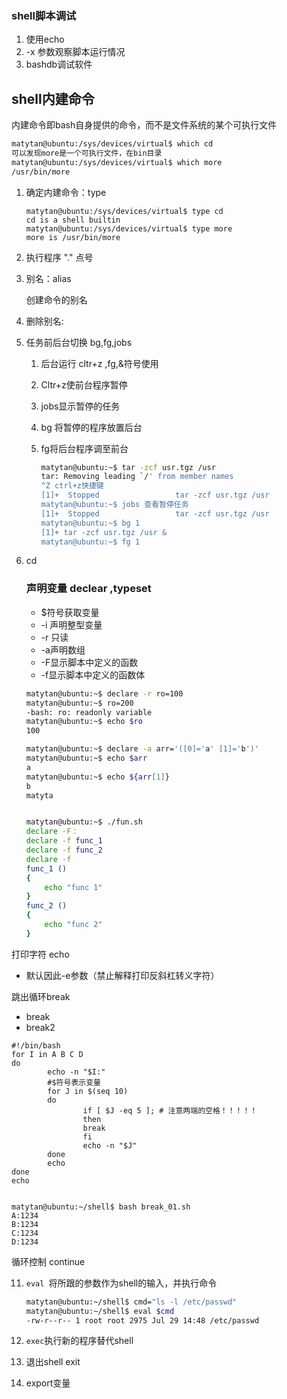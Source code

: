 ### shell脚本调试

1. 使用echo
2. -x 参数观察脚本运行情况
3. bashdb调试软件



## shell内建命令

内建命令即bash自身提供的命令，而不是文件系统的某个可执行文件

```sh
matytan@ubuntu:/sys/devices/virtual$ which cd
可以发现more是一个可执行文件，在bin目录
matytan@ubuntu:/sys/devices/virtual$ which more
/usr/bin/more
```



1. 确定内建命令：type

   ```shell
   matytan@ubuntu:/sys/devices/virtual$ type cd
   cd is a shell builtin
   matytan@ubuntu:/sys/devices/virtual$ type more
   more is /usr/bin/more
   ```

   

2. 执行程序 "." 点号

3. 别名：alias

   创建命令的别名

4. 删除别名:

5. 任务前后台切换 bg,fg,jobs

   1. 后台运行 cltr+z ,fg,&符号使用

   2. Cltr+z使前台程序暂停

   3. jobs显示暂停的任务

   4. bg 将暂停的程序放置后台

   5. fg将后台程序调至前台

      ```sh
      matytan@ubuntu:~$ tar -zcf usr.tgz /usr
      tar: Removing leading `/' from member names
      ^Z ctrl+z快捷键
      [1]+  Stopped                 tar -zcf usr.tgz /usr
      matytan@ubuntu:~$ jobs 查看暂停任务
      [1]+  Stopped                 tar -zcf usr.tgz /usr
      matytan@ubuntu:~$ bg 1
      [1]+ tar -zcf usr.tgz /usr &
      matytan@ubuntu:~$ fg 1
      
      ```

      

6. cd

   ### 声明变量 declear ,typeset

   - $符号获取变量
   - -i 声明整型变量
   - -r 只读
   - -a声明数组
   - -F显示脚本中定义的函数
   - -f显示脚本中定义的函数体

   ```sh
   matytan@ubuntu:~$ declare -r ro=100
   matytan@ubuntu:~$ ro=200
   -bash: ro: readonly variable
   matytan@ubuntu:~$ echo $ro  
   100
   
   matytan@ubuntu:~$ declare -a arr='([0]='a' [1]='b')'
   matytan@ubuntu:~$ echo $arr
   a
   matytan@ubuntu:~$ echo ${arr[1]}
   b
   matyta
   
   
   matytan@ubuntu:~$ ./fun.sh
   declare -F：
   declare -f func_1
   declare -f func_2
   declare -f
   func_1 () 
   { 
       echo "func 1"
   }
   func_2 () 
   { 
       echo "func 2"
   }
   ```


打印字符 echo

- 默认因此-e参数（禁止解释打印反斜杠转义字符）

跳出循环break

- break
- break2

```shell
#!/bin/bash
for I in A B C D
do
        echo -n "$I:"
        #$符号表示变量
        for J in $(seq 10)
        do
                if [ $J -eq 5 ]; # 注意两端的空格！！！！！
                then
                break
                fi
                echo -n "$J"
        done
        echo
done
echo


matytan@ubuntu:~/shell$ bash break_01.sh 
A:1234
B:1234
C:1234
D:1234
```



循环控制 continue







11. `eval `将所跟的参数作为shell的输入，并执行命令

    ```sh
    matytan@ubuntu:~/shell$ cmd="ls -l /etc/passwd"
    matytan@ubuntu:~/shell$ eval $cmd
    -rw-r--r-- 1 root root 2975 Jul 29 14:48 /etc/passwd
    ```

12. `exec`执行新的程序替代shell
13. 退出shell exit

14. export变量